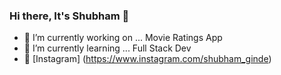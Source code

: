 ### Hi there, It's Shubham 👋

<!--
**shubhginde/shubhginde** is a ✨ _special_ ✨ repository because its `README.md` (this file) appears on your GitHub profile.

Here are some ideas to get you started:
-->

- 🔭 I’m currently working on ... Movie Ratings App
- 🌱 I’m currently learning ... Full Stack Dev
- 💬 [Instagram] (https://www.instagram.com/shubham_ginde)
